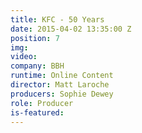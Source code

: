 ```yaml
---
title: KFC - 50 Years
date: 2015-04-02 13:35:00 Z
position: 7
img: 
video: 
company: BBH
runtime: Online Content
director: Matt Laroche
producers: Sophie Dewey
role: Producer
is-featured: 
---
```


